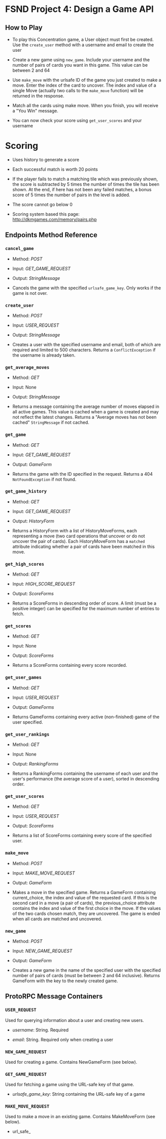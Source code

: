 # FSND Project 4: Design a Game API

## How to Play

- To play this Concentration game, a User object must first be created. Use the `create_user` method with a username and email to create the user

- Create a new game using `new_game`. Include your username and the number of pairs of cards you want in this game. This value can be between 2 and 64

- Use `make_move` with the urlsafe ID of the game you just created to make a move. Enter the index of the card to uncover. The index and value of a single Move (actually two calls to the `make_move` function) will be returned in the response.

- Match all the cards using make move. When you finish, you will receive a "You Win" message.

- You can now check your score using `get_user_scores` and your username

# Scoring

- Uses history to generate a score

- Each successful match is worth 20 points

- If the player fails to match a matching tile which was previously shown, the score is subtracted by 5 times the number of times the tile has been shown. At the end, if here has not been any failed matches, a bonus score of 5 times the number of pairs in the level is added.

- The score cannot go below 0

- Scoring system based this page: http://dkmgames.com/memory/pairs.php

## Endpoints Method Reference

### `cancel_game`

- Method: *POST*

- Input: *GET_GAME_REQUEST*

- Output: *StringMessage*

- Cancels the game with the specified `urlsafe_game_key`. Only works if the game is not over.

### `create_user`

- Method: *POST*

- Input: *USER_REQUEST*

- Output: *StringMessage*

- Creates a user with the specified username and email, both of which are required and limited to 500 characters. Returns a `ConflictException` if the username is already taken.

### `get_average_moves`

- Method: *GET*

- Input: None

- Output: *StringMessage*

- Returns a message containing the average number of moves elapsed in all active games. This value is cached when a game is created and may not reflect the latest changes. Returns a "Average moves has not been cached" `StringMessage` if not cached.

### `get_game`

- Method: *GET*

- Input: *GET_GAME_REQUEST*

- Output: *GameForm*

- Returns the game with the ID specified in the request. Returns a 404 `NotFoundException` if not found.

### `get_game_history`

- Method: *GET*

- Input: *GET_GAME_REQUEST*

- Output: *HistoryForm*

- Returns a HistoryForm with a list of HistoryMoveForms, each representing a move (two card operations that uncover or do not uncover the pair of cards). Each HistoryMoveForm has a `matched` attribute indicating whether a pair of cards have been matched in this move.

### `get_high_scores`

- Method: *GET*

- Input: *HIGH_SCORE_REQUEST*

- Output: *ScoreForms*

- Returns a ScoreForms in descending order of score. A limit (must be a positive integer) can be specified for the maximum number of entries to fetch.

### `get_scores`

- Method: *GET*

- Input: None

- Output: *ScoreForms*

- Returns a ScoreForms containing every score recorded.

### `get_user_games`

- Method: *GET*

- Input: *USER_REQUEST*

- Output: *GameForms*

- Returns GameForms containing every active (non-finished) game of the user specified.

### `get_user_rankings`

- Method: *GET*

- Input: None

- Output: *RankingForms*

- Returns a RankingForms containing the username of each user and the user's performance (the average score of a user), sorted in descending order.

### `get_user_scores`

- Method: *GET*

- Input: *USER_REQUEST*

- Output: *ScoreForms*

- Returns a list of ScoreForms containing every score of the specified user.

### `make_move`

- Method: *POST*

- Input: *MAKE_MOVE_REQUEST*

- Output: *GameForm*

- Makes a move in the specified game. Returns a GameForm containing current_choice, the index and value of the requested card. If this is the second card in a move (a pair of cards), the previous_choice attribute contains the index and value of the first choice in the move. If the values of the two cards chosen match, they are uncovered. The game is ended when all cards are matched and uncovered.

### `new_game`

- Method: *POST*

- Input: *NEW_GAME_REQUEST*

- Output: *GameForm*

- Creates a new game in the name of the specified user with the specified number of pairs of cards (must be between 2 and 64 inclusive). Returns GameForm with the key to the newly created game.

## ProtoRPC Message Containers

### `USER_REQUEST`

Used for querying information about a user and creating new users.

- *username*: String. Required

- *email*: String. Required only when creating a user

### `NEW_GAME_REQUEST`

Used for creating a game. Contains NewGameForm (see below).

### `GET_GAME_REQUEST`

Used for fetching a game using the URL-safe key of that game.

- *urlsafe_game_key*: String containing the URL-safe key of a game

### `MAKE_MOVE_REQUEST`

Used to make a move in an existing game. Contains MakeMoveForm (see below).

- url_safe_
